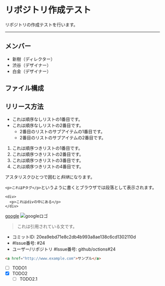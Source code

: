 # リポジトリ作成テスト
リポジトリの作成テストを行います。

---

## メンバー
* 新樹（ディレクター）
* 渋谷（デザイナー）
* 白金（デザイナー）

## ファイル構成

## リリース方法

- これは順序なしリストの1番目です。
- これは順序なしリストの2番目です。
     - 2番目のリストのサブアイテムの1番目です。
     - 2番目のリストのサブアイテムの2番目です。


1. これは順序つきリストの1番目です。
2. これは順序つきリストの2番目です。
3. これは順序つきリストの3番目です。
4. これは順序つきリストの4番目です。

アスタリスクひとつで囲むと*斜体*になります。

`<p>これはPタグ</p>`というように書くとブラウザでは段落として表示されます。

    <div>
      <p>これはdivの中にある</p>
    </div>

[google](https://www.google.co.jp/)
![googleロゴ](https://www.google.co.jp/images/srpr/logollw.png)

> これは引用されている文です。

- コミットID: 20ea9ebd71e8c2db4b993a8ae138c6cd1302110d
- #Issue番号: #24
- ユーザー/リポジトリ #Issue番号: github/octions#24

```html
<a href="http://www.example.com">サンプル</a>
```

- [ ] TODO1
- [x] TODO2
    - [ ] TODO2.1
